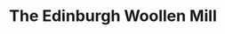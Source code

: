 ---
title: "The Edinburgh Woollen Mill"
url: /llandudno/the-edinburgh-woollen-mill/
shop: Kleidung
---